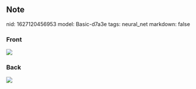 ## Note
nid: 1627120456953
model: Basic-d7a3e
tags: neural_net
markdown: false

### Front
<img src="paste-ef95c174e3a488a1b7415477690f0715085a9da2.jpg">

### Back
<img src="paste-6f13716ac0748a3f0dc2a4686f7b8ff0038708c6.jpg">
